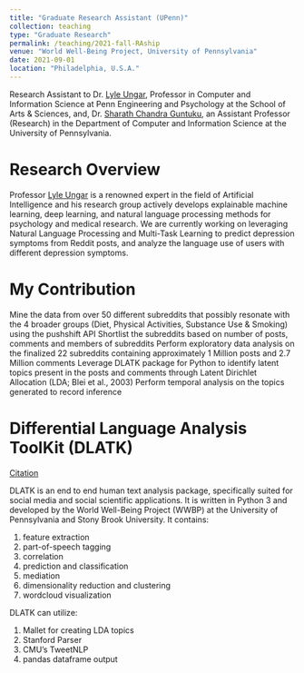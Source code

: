 ```yaml
---
title: "Graduate Research Assistant (UPenn)"
collection: teaching
type: "Graduate Research"
permalink: /teaching/2021-fall-RAship
venue: "World Well-Being Project, University of Pennsylvania"
date: 2021-09-01
location: "Philadelphia, U.S.A."
---
```


Research Assistant to Dr. [Lyle Ungar](https://www.cis.upenn.edu/~ungar/), Professor in Computer and Information Science at Penn Engineering and Psychology at the School of Arts & Sciences, and, Dr. [Sharath Chandra Guntuku](https://sharathg.cis.upenn.edu), an Assistant Professor (Research) in the Department of Computer and Information Science at the University of Pennsylvania.

Research Overview
======

Professor [Lyle Ungar](https://www.cis.upenn.edu/~ungar/) is a renowned expert in the field of Artificial Intelligence and his research group actively develops explainable machine learning, deep learning, and natural language processing methods for psychology and medical research. We are currently working on leveraging Natural Language Processing and Multi-Task Learning to predict depression symptoms from Reddit posts, and analyze the language use of users with different depression symptoms.


My Contribution
======
Mine the data from over 50 different subreddits that possibly resonate with the 4 broader groups (Diet, Physical Activities, Substance Use & Smoking) using the pushshift API
Shortlist the subreddits based on number of posts, comments and members of subreddits
Perform exploratory data analysis on the finalized 22 subreddits containing approximately 1 Million posts and 2.7 Million comments
Leverage DLATK package for Python to identify latent topics present in the posts and comments through Latent Dirichlet Allocation (LDA; Blei et al., 2003)
Perform temporal analysis on the topics generated to record inference

Differential Language Analysis ToolKit (DLATK)
======

[Citation](https://aclanthology.org/D17-2010/)

DLATK is an end to end human text analysis package, specifically suited for social media and social scientific applications. It is written in Python 3 and developed by the World Well-Being Project (WWBP) at the University of Pennsylvania and Stony Brook University. It contains:

1. feature extraction
2. part-of-speech tagging
3. correlation
4. prediction and classification
5. mediation
6. dimensionality reduction and clustering
7. wordcloud visualization

DLATK can utilize:

1. Mallet for creating LDA topics
2. Stanford Parser
3. CMU’s TweetNLP
4. pandas dataframe output

